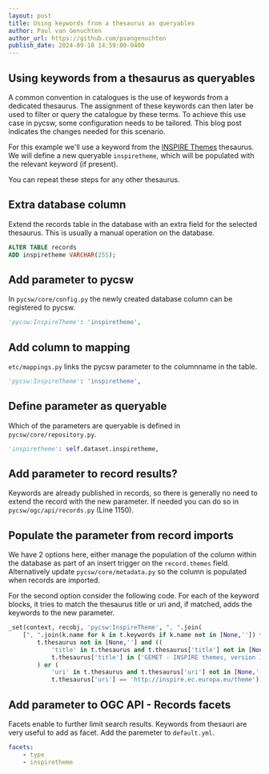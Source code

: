 ```yaml
---
layout: post
title: Using keywords from a thesaurus as queryables
author: Paul van Genuchten
author_url: https://github.com/pvangenuchten
publish_date: 2024-09-18 14:59:00-0400
---
```


## Using keywords from a thesaurus as queryables

A common convention in catalogues is the use of keywords from a dedicated thesaurus. The assignment of these keywords can then later be used to filter or query the catalogue by these terms. To achieve this use case in pycsw, some configuration needs to be tailored. This blog post indicates the changes needed for this scenario.

For this example we'll use a keyword from the [INSPIRE Themes](https://inspire.ec.europa.eu/theme) thesaurus. We will define a new queryable `inspiretheme`, which will be populated with the relevant keyword (if present).

You can repeat these steps for any other thesaurus.

## Extra database column

Extend the records table in the database with an extra field for the selected thesaurus. This is usually a manual operation on the database.

```sql
ALTER TABLE records
ADD inspiretheme VARCHAR(255);
```

## Add parameter to pycsw

In `pycsw/core/config.py` the newly created database column can be registered to pycsw. 

```python 
'pycsw:InspireTheme': 'inspiretheme',
```

## Add column to mapping

`etc/mappings.py` links the pycsw parameter to the columnname in the table.

```python 
'pycsw:InspireTheme': 'inspiretheme',
```

## Define parameter as queryable

Which of the parameters are queryable is defined in `pycsw/core/repository.py`.

```python
'inspiretheme': self.dataset.inspiretheme,
```

## Add parameter to record results?

Keywords are already published in records, so there is generally no need to extend the record with the new parameter. If needed you can do so in `pycsw/ogc/api/records.py` (Line 1150).

## Populate the parameter from record imports

We have 2 options here, either manage the population of the column within the database as part of an insert trigger on the `record.themes` field. Alternatively update `pycsw/core/metadata.py` so the column is populated when records are imported.

For the second option consider the following code. For each of the keyword blocks, it tries to match the thesaurus title or uri and, if matched, adds the keywords to the new parameter.

```python
_set(context, recobj, 'pycsw:InspireTheme', ", ".join(
    [", ".join(k.name for k in t.keywords if k.name not in [None,'']) for t in md_identification.keywords if ( hasattr(t,'thesaurus') and 
        t.thesaurus not in [None,''] and ((
            'title' in t.thesaurus and t.thesaurus['title'] not in [None,''] and
            t.thesaurus['title'] in ['GEMET - INSPIRE themes, version 1.0','GEMET Themes, version 2.3']
        ) or (
            'uri' in t.thesaurus and t.thesaurus['uri'] not in [None,''] and
            t.thesaurus['uri'] == 'http://inspire.ec.europa.eu/theme')))]))
```

## Add parameter to OGC API - Records facets

Facets enable to further limit search results. Keywords from thesauri are very useful to add as facet. Add the paremeter to `default.yml`.

```yaml
facets:
    - type
    - inspiretheme
```
